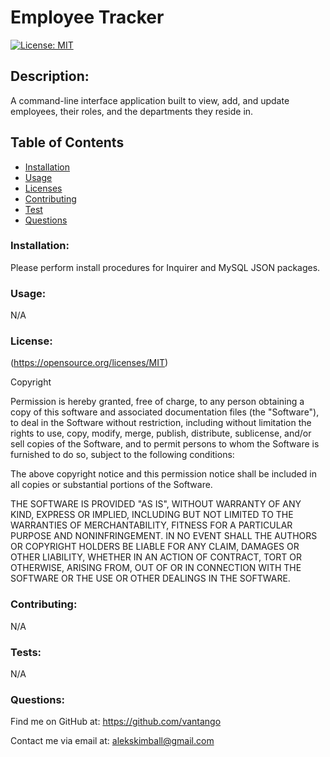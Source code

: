 
# Employee Tracker
[![License: MIT](https://img.shields.io/badge/License-MIT-yellow.svg)](https://opensource.org/licenses/MIT)
    
## Description: 
A command-line interface application built to view, add, and update employees, their roles, and the departments they reside in.
            
## Table of Contents
- [Installation](#Installation)
- [Usage](#Usage)
- [Licenses](#Licenses)
- [Contributing](#Contributing)
- [Test](#Test)
- [Questions](#Questions)
            
### Installation: 
 Please perform install procedures for Inquirer and MySQL JSON packages.
            
### Usage: 
N/A
            
### License:
(https://opensource.org/licenses/MIT)

Copyright <YEAR> <COPYRIGHT HOLDER>

Permission is hereby granted, free of charge, to any person obtaining a copy of this software and associated documentation files (the "Software"), to deal in the Software without restriction, including without limitation the rights to use, copy, modify, merge, publish, distribute, sublicense, and/or sell copies of the Software, and to permit persons to whom the Software is furnished to do so, subject to the following conditions:
                
The above copyright notice and this permission notice shall be included in all copies or substantial portions of the Software.
                
THE SOFTWARE IS PROVIDED "AS IS", WITHOUT WARRANTY OF ANY KIND, EXPRESS OR IMPLIED, INCLUDING BUT NOT LIMITED TO THE WARRANTIES OF MERCHANTABILITY, FITNESS FOR A PARTICULAR PURPOSE AND NONINFRINGEMENT. IN NO EVENT SHALL THE AUTHORS OR COPYRIGHT HOLDERS BE LIABLE FOR ANY CLAIM, DAMAGES OR OTHER LIABILITY, WHETHER IN AN ACTION OF CONTRACT, TORT OR OTHERWISE, ARISING FROM, OUT OF OR IN CONNECTION WITH THE SOFTWARE OR THE USE OR OTHER DEALINGS IN THE SOFTWARE.
            
### Contributing:
N/A
            
### Tests: 
N/A
            
### Questions:
Find me on GitHub at: https://github.com/vantango

Contact me via email at: alekskimball@gmail.com